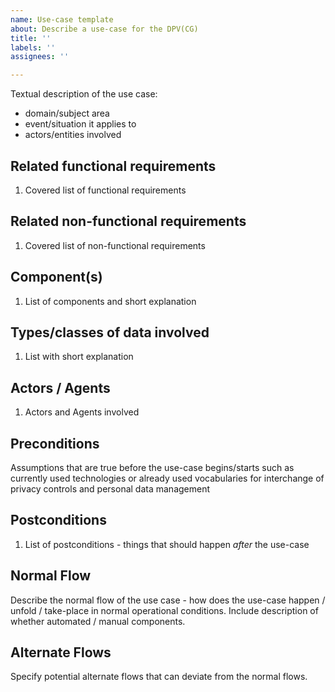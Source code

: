 ```yaml
---
name: Use-case template
about: Describe a use-case for the DPV(CG)
title: ''
labels: ''
assignees: ''

---
```


Textual description of the use case:

* domain/subject area
* event/situation it applies to
* actors/entities involved

## Related functional requirements

1. Covered list of functional requirements

## Related non-functional requirements

1. Covered list of non-functional requirements

## Component(s)

1. List of components and short explanation 

## Types/classes of data involved

1. List with short explanation 

## Actors / Agents

1. Actors and Agents involved 

## Preconditions

Assumptions that are true before the use-case begins/starts such as currently used technologies or already used vocabularies for interchange of privacy controls and personal data management

## Postconditions

1. List of postconditions - things that should happen _after_ the use-case

## Normal Flow

Describe the normal flow of the use case - how does the use-case happen / unfold / take-place in normal operational conditions. Include description of whether automated / manual components.

## Alternate Flows

Specify potential alternate flows that can deviate from the normal flows.

